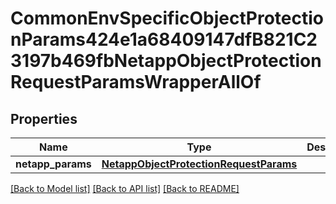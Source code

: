 # CommonEnvSpecificObjectProtectionParams424e1a68409147dfB821C23197b469fbNetappObjectProtectionRequestParamsWrapperAllOf


## Properties
Name | Type | Description | Notes
------------ | ------------- | ------------- | -------------
**netapp_params** | [**NetappObjectProtectionRequestParams**](NetappObjectProtectionRequestParams.md) |  | [optional] 

[[Back to Model list]](../README.md#documentation-for-models) [[Back to API list]](../README.md#documentation-for-api-endpoints) [[Back to README]](../README.md)


